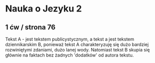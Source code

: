 # Nauka o Jezyku 2

## 1 ćw / strona 76

Tekst A - jest tekstem publicystycznym, a tekst a jest tekstem dziennikarskim B, ponieważ tekst A charakteryzuję się dużo bardziej rozwiniętymi zdaniami, dużo lanej wody. Natomiast tekst B skupia się głównie na faktach bez żadnych 'dodatków' od autora tekstu.
